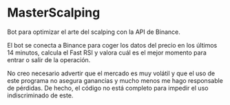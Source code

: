 # MasterScalping

Bot para optimizar el arte del scalping con la API de Binance.

El bot se conecta a Binance para coger los datos del precio en los últimos 14 minutos, calcula el Fast RSI y valora cuál es el mejor momento para entrar o salir de la operación.

No creo necesario advertir que el mercado es muy volátil y que el uso de este programa no asegura ganancias y mucho menos me hago responsable de pérdidas. De hecho, el código no está completo para impedir el uso indiscriminado de este.
